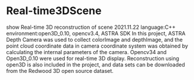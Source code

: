 # Real-time3DScene
show Real-time 3D reconstruction of scene
2021.11.22
language:C++
environment:open3D_0.10,  opencv3.4,  ASTRA SDK
In this project, ASTRA Depth Camera was used to collect colorImage and depthImage, and the point cloud coordinate data in camera coordinate system was obtained by calculating the internal parameters of the camera. Opencv34 and Open3D_0.10 were used for real-time 3D display.
Reconstruction using open3D is also included in the project, and data sets can be downloaded from the Redwood 3D open source dataset.
